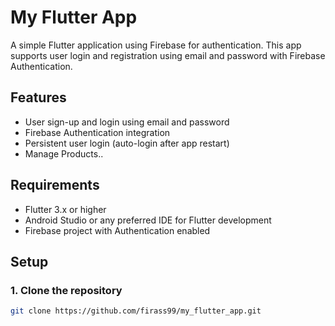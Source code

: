 # My Flutter App

A simple Flutter application using Firebase for authentication. This app supports user login and registration using email and password with Firebase Authentication.

## Features

- User sign-up and login using email and password
- Firebase Authentication integration
- Persistent user login (auto-login after app restart)
- Manage Products..

## Requirements

- Flutter 3.x or higher
- Android Studio or any preferred IDE for Flutter development
- Firebase project with Authentication enabled

## Setup

### 1. Clone the repository
```bash
git clone https://github.com/firass99/my_flutter_app.git
